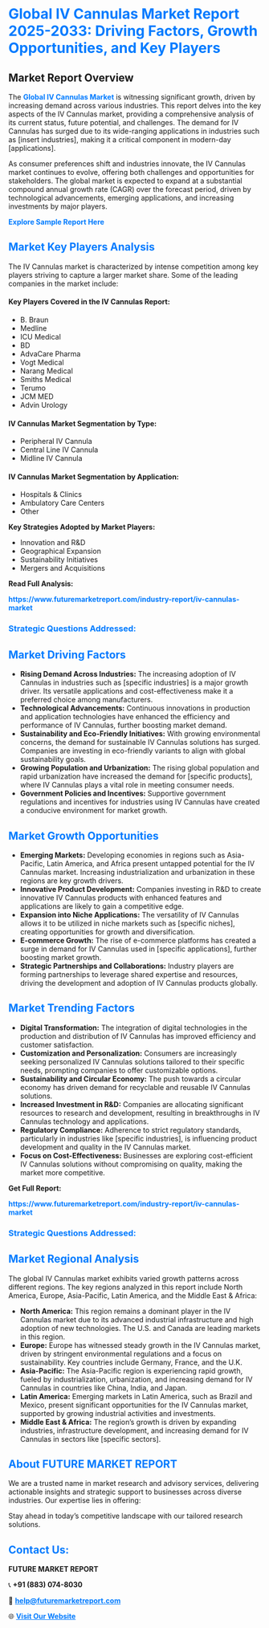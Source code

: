 <h1 style="color: #007BFF;">Global IV Cannulas Market Report 2025-2033: Driving Factors, Growth Opportunities, and Key Players</h1>

<section id="overview">
<h2>Market Report Overview</h2>
<p>The <a href="https://www.futuremarketreport.com/industry-report/iv-cannulas-market" style="color: #007BFF; text-decoration: none;"><strong>Global IV Cannulas Market</strong></a> is witnessing significant growth, driven by increasing demand across various industries. This report delves into the key aspects of the IV Cannulas market, providing a comprehensive analysis of its current status, future potential, and challenges. The demand for IV Cannulas has surged due to its wide-ranging applications in industries such as [insert industries], making it a critical component in modern-day [applications].</p>
<p>As consumer preferences shift and industries innovate, the IV Cannulas market continues to evolve, offering both challenges and opportunities for stakeholders. The global market is expected to expand at a substantial compound annual growth rate (CAGR) over the forecast period, driven by technological advancements, emerging applications, and increasing investments by major players.</p>
</section>

<section id="overview">
<p><a href="https://www.futuremarketreport.com/request-sample/reportId=78487" style="color: #007BFF; text-decoration: none;"><strong>Explore Sample Report Here</strong></a></p>
</section>

<section id="key-players">
<h2 style="color: #007BFF;">Market Key Players Analysis</h2>
<p>The IV Cannulas market is characterized by intense competition among key players striving to capture a larger market share. Some of the leading companies in the market include:</p>
<h4>Key Players Covered in the IV Cannulas Report:</h4>
<ul><li>B. Braun</li><li>Medline</li><li>ICU Medical</li><li>BD</li><li>AdvaCare Pharma</li><li>Vogt Medical</li><li>Narang Medical</li><li>Smiths Medical</li><li>Terumo</li><li>JCM MED</li><li>Advin Urology</li></ul>
<h4>IV Cannulas Market Segmentation by Type:</h4>
<ul><li>Peripheral IV Cannula</li><li>Central Line IV Cannula</li><li>Midline IV Cannula</li></ul>

<h4>IV Cannulas Market Segmentation by Application:</h4>
<ul><li>Hospitals &amp; Clinics</li><li>Ambulatory Care Centers</li><li>Other</li></ul>
<p><strong>Key Strategies Adopted by Market Players:</strong></p>
<ul>
<li>Innovation and R&D</li>
<li>Geographical Expansion</li>
<li>Sustainability Initiatives</li>
<li>Mergers and Acquisitions</li>
</ul>
</section>

<section>
<p><strong>Read Full Analysis: </strong></p><a href="https://www.futuremarketreport.com/industry-report/iv-cannulas-market" style="color: #007BFF; text-decoration: none;"><strong>https://www.futuremarketreport.com/industry-report/iv-cannulas-market</strong></a>
<h3 style="color: #007BFF;">Strategic Questions Addressed:</h3>
</section>

<section id="driving-factors">
<h2 style="color: #007BFF;">Market Driving Factors</h2>
<ul>
<li><strong>Rising Demand Across Industries:</strong> The increasing adoption of IV Cannulas in industries such as [specific industries] is a major growth driver. Its versatile applications and cost-effectiveness make it a preferred choice among manufacturers.</li>
<li><strong>Technological Advancements:</strong> Continuous innovations in production and application technologies have enhanced the efficiency and performance of IV Cannulas, further boosting market demand.</li>
<li><strong>Sustainability and Eco-Friendly Initiatives:</strong> With growing environmental concerns, the demand for sustainable IV Cannulas solutions has surged. Companies are investing in eco-friendly variants to align with global sustainability goals.</li>
<li><strong>Growing Population and Urbanization:</strong> The rising global population and rapid urbanization have increased the demand for [specific products], where IV Cannulas plays a vital role in meeting consumer needs.</li>
<li><strong>Government Policies and Incentives:</strong> Supportive government regulations and incentives for industries using IV Cannulas have created a conducive environment for market growth.</li>
</ul>
</section>

<section id="growth-opportunities">
<h2 style="color: #007BFF;">Market Growth Opportunities</h2>
<ul>
<li><strong>Emerging Markets:</strong> Developing economies in regions such as Asia-Pacific, Latin America, and Africa present untapped potential for the IV Cannulas market. Increasing industrialization and urbanization in these regions are key growth drivers.</li>
<li><strong>Innovative Product Development:</strong> Companies investing in R&D to create innovative IV Cannulas products with enhanced features and applications are likely to gain a competitive edge.</li>
<li><strong>Expansion into Niche Applications:</strong> The versatility of IV Cannulas allows it to be utilized in niche markets such as [specific niches], creating opportunities for growth and diversification.</li>
<li><strong>E-commerce Growth:</strong> The rise of e-commerce platforms has created a surge in demand for IV Cannulas used in [specific applications], further boosting market growth.</li>
<li><strong>Strategic Partnerships and Collaborations:</strong> Industry players are forming partnerships to leverage shared expertise and resources, driving the development and adoption of IV Cannulas products globally.</li>
</ul>
</section>

<section id="trending-factors">
<h2 style="color: #007BFF;">Market Trending Factors</h2>
<ul>
<li><strong>Digital Transformation:</strong> The integration of digital technologies in the production and distribution of IV Cannulas has improved efficiency and customer satisfaction.</li>
<li><strong>Customization and Personalization:</strong> Consumers are increasingly seeking personalized IV Cannulas solutions tailored to their specific needs, prompting companies to offer customizable options.</li>
<li><strong>Sustainability and Circular Economy:</strong> The push towards a circular economy has driven demand for recyclable and reusable IV Cannulas solutions.</li>
<li><strong>Increased Investment in R&D:</strong> Companies are allocating significant resources to research and development, resulting in breakthroughs in IV Cannulas technology and applications.</li>
<li><strong>Regulatory Compliance:</strong> Adherence to strict regulatory standards, particularly in industries like [specific industries], is influencing product development and quality in the IV Cannulas market.</li>
<li><strong>Focus on Cost-Effectiveness:</strong> Businesses are exploring cost-efficient IV Cannulas solutions without compromising on quality, making the market more competitive.</li>
</ul>
</section>

<section>
<p><strong>Get Full Report: </strong></p><a href="https://www.futuremarketreport.com/industry-report/iv-cannulas-market" style="color: #007BFF; text-decoration: none;"><strong>https://www.futuremarketreport.com/industry-report/iv-cannulas-market</strong></a>
<h3 style="color: #007BFF;">Strategic Questions Addressed:</h3>
</section>


<section id="regional-analysis">
<h2 style="color: #007BFF;">Market Regional Analysis</h2>
<p>The global IV Cannulas market exhibits varied growth patterns across different regions. The key regions analyzed in this report include North America, Europe, Asia-Pacific, Latin America, and the Middle East & Africa:</p>
<ul>
<li><strong>North America:</strong> This region remains a dominant player in the IV Cannulas market due to its advanced industrial infrastructure and high adoption of new technologies. The U.S. and Canada are leading markets in this region.</li>
<li><strong>Europe:</strong> Europe has witnessed steady growth in the IV Cannulas market, driven by stringent environmental regulations and a focus on sustainability. Key countries include Germany, France, and the U.K.</li>
<li><strong>Asia-Pacific:</strong> The Asia-Pacific region is experiencing rapid growth, fueled by industrialization, urbanization, and increasing demand for IV Cannulas in countries like China, India, and Japan.</li>
<li><strong>Latin America:</strong> Emerging markets in Latin America, such as Brazil and Mexico, present significant opportunities for the IV Cannulas market, supported by growing industrial activities and investments.</li>
<li><strong>Middle East & Africa:</strong> The region’s growth is driven by expanding industries, infrastructure development, and increasing demand for IV Cannulas in sectors like [specific sectors].</li>
</ul>
</section>

<footer>
<h2 style="color: #007BFF;">About FUTURE MARKET REPORT</h2>
<p>We are a trusted name in market research and advisory services, delivering actionable insights and strategic support to businesses across diverse industries. Our expertise lies in offering:</p>

<p>Stay ahead in today’s competitive landscape with our tailored research solutions.</p>

<h2 style="color: #007BFF;">Contact Us:</h2>
<p><strong>FUTURE MARKET REPORT</strong></p>
<p>📞 <strong>+91 (883) 074-8030</strong></p>
<p>📧 <strong><a href="mailto:help@futuremarketreport.com" style="color: #007BFF;">help@futuremarketreport.com</a></strong></p>
<p>🌐 <strong><a href="https://www.futuremarketreport.com/" style="color: #007BFF;">Visit Our Website</a></strong></p>
</footer>